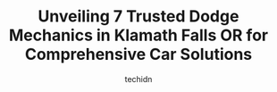 ---
layout: ampstory
image: https://images.unsplash.com/photo-1634907076255-a56723f9b9ad?ixlib=rb-4.0.3&ixid=MnwxMjA3fDB8MHxwaG90by1wYWdlfHx8fGVufDB8fHx8&auto=format&fit=crop&w=640&h=853&q=80
author: techidn
featured: false
description: Entrust your vehicle to the 7 best Dodge Mechanic in Klamath Falls OR, USA and experience the difference they can make. With their extensive knowledge, state-of-the-art facilities, and commi
title: Unveiling 7 Trusted Dodge Mechanics in Klamath Falls OR for Comprehensive Car Solutions
cover:
   title: Unveiling 7 Trusted Dodge Mechanics in Klamath Falls OR for Comprehensive Car Solutions
   subtitle: Rickpate
   background: https://images.unsplash.com/photo-1634907076255-a56723f9b9ad?ixlib=rb-4.0.3&ixid=MnwxMjA3fDB8MHxwaG90by1wYWdlfHx8fGVufDB8fHx8&auto=format&fit=crop&w=640&h=853&q=80

pages: 
 - layout: thirds
   top: <h1>#1 Emmetts Auto Repair Center</h1>
   bottom: "<p>The service was 10/10 and nothing but helpful and professional. Was located out in a California town and they were able to get everything done smoothly and efficiently ov</p>"
   background: https://www.knot35.com/toplist/wp-content/uploads/2023/06/best-dodge-mechanic-1-in-klamath-falls-or-1685831966.jpeg
   backgroundblur: true
 - layout: thirds
   top: <h1>#2 J & A Auto Repair</h1>
   bottom: "<p>2960 Maywood Dr # 4, Klamath Falls, OR 97603, United States</p>"
   background: https://www.knot35.com/toplist/wp-content/uploads/2023/06/best-dodge-mechanic-2-in-klamath-falls-or-1685831966.jpeg
   cta:
      link: https://www.knot35.com/toplist/unveiling-7-trusted-dodge-mechanics-in-klamath-falls-or-for-comprehensive-car-solutions/
      text: Unveiling 7 Trusted Dodge Mechanics in Klamath Falls OR for Comprehensive Car Solutions
 - layout: thirds
   top: <h1>#3 Klamath Car Care</h1>
   bottom: "<p>2700 Altamont Dr, Klamath Falls, OR 97603, United States</p>"
   background: https://www.knot35.com/toplist/wp-content/uploads/2023/06/best-dodge-mechanic-3-in-klamath-falls-or-1685831967.jpeg
   cta:
      link: https://www.knot35.com/toplist/unveiling-7-trusted-dodge-mechanics-in-klamath-falls-or-for-comprehensive-car-solutions/
      text: Unveiling 7 Trusted Dodge Mechanics in Klamath Falls OR for Comprehensive Car Solutions
 - layout: thirds
   top: <h1>#4 Holmes Four Wheel Drive Center</h1>
   bottom: "<p>5225 Washburn Way, Klamath Falls, OR 97603, United States</p>"
   background: https://plus.unsplash.com/premium_photo-1664640458616-3c74f8cb4589?ixlib=rb-4.0.3&ixid=MnwxMjA3fDB8MHxwaG90by1wYWdlfHx8fGVufDB8fHx8&auto=format&fit=crop&w=640&h=853&q=80
   cta:
      link: https://www.knot35.com/toplist/unveiling-7-trusted-dodge-mechanics-in-klamath-falls-or-for-comprehensive-car-solutions/
      text: Unveiling 7 Trusted Dodge Mechanics in Klamath Falls OR for Comprehensive Car Solutions
 - layout: thirds
   top: <h1>#5 Lees Automotive</h1>
   bottom: "<p>1901 S 6th St, Klamath Falls, OR 97601, United States</p>"
   background: https://images.unsplash.com/photo-1524169358666-79f22534bc6e?ixlib=rb-4.0.3&ixid=MnwxMjA3fDB8MHxwaG90by1wYWdlfHx8fGVufDB8fHx8&auto=format&fit=crop&w=640&h=853&q=80
   cta:
      link: https://www.knot35.com/toplist/unveiling-7-trusted-dodge-mechanics-in-klamath-falls-or-for-comprehensive-car-solutions/
      text: Unveiling 7 Trusted Dodge Mechanics in Klamath Falls OR for Comprehensive Car Solutions
 - layout: thirds
   top: <h1>#6 Allied Automotive Specialties LLC</h1>
   bottom: "<p>600 S Broad St, Klamath Falls, OR 97601, United States</p>"
   background: https://images.unsplash.com/photo-1604871000636-074fa5117945?ixlib=rb-4.0.3&ixid=MnwxMjA3fDB8MHxwaG90by1wYWdlfHx8fGVufDB8fHx8&auto=format&fit=crop&w=640&h=853&q=80
   cta:
      link: https://www.knot35.com/toplist/unveiling-7-trusted-dodge-mechanics-in-klamath-falls-or-for-comprehensive-car-solutions/
      text: Unveiling 7 Trusted Dodge Mechanics in Klamath Falls OR for Comprehensive Car Solutions
 - layout: thirds
   top: <h1>#7 Buds Repair Service</h1>
   bottom: "<p>3032 Hilyard Ave, Klamath Falls, OR 97603, United States</p>"
   background: https://images.unsplash.com/photo-1618005182384-a83a8bd57fbe?ixlib=rb-4.0.3&ixid=MnwxMjA3fDB8MHxwaG90by1wYWdlfHx8fGVufDB8fHx8&auto=format&fit=crop&w=640&h=853&q=80
   cta:
      link: https://www.knot35.com/toplist/unveiling-7-trusted-dodge-mechanics-in-klamath-falls-or-for-comprehensive-car-solutions/
      text: Unveiling 7 Trusted Dodge Mechanics in Klamath Falls OR for Comprehensive Car Solutions
 - layout: thirds
   middle: Continue reading...
   background: https://images.unsplash.com/photo-1509114397022-ed747cca3f65?ixlib=rb-4.0.3&ixid=MnwxMjA3fDB8MHxwaG90by1wYWdlfHx8fGVufDB8fHx8&auto=format&fit=crop&w=640&h=853&q=80
   cta:
      link: https://www.knot35.com/toplist/unveiling-7-trusted-dodge-mechanics-in-klamath-falls-or-for-comprehensive-car-solutions/
      text: Unveiling 7 Trusted Dodge Mechanics in Klamath Falls OR for Comprehensive Car Solutions
      
---